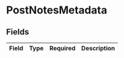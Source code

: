 # PostNotesMetadata


## Fields

| Field       | Type        | Required    | Description |
| ----------- | ----------- | ----------- | ----------- |
